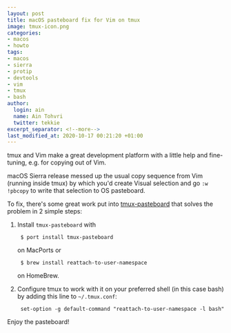 ```yaml
---
layout: post
title: macOS pasteboard fix for Vim on tmux
image: tmux-icon.png
categories:
- macos
- howto
tags:
- macos
- sierra
- protip
- devtools
- vim
- tmux
- bash
author:
  login: ain
  name: Ain Tohvri
  twitter: tekkie
excerpt_separator: <!--more-->
last_modified_at: 2020-10-17 00:21:20 +01:00
---
```

tmux and Vim make a great development platform with a little help and fine-tuning, e.g. for copying out of Vim.<!--more-->

macOS Sierra release messed up the usual copy sequence from Vim (running inside tmux) by which you'd create Visual selection and go `:w !pbcopy` to write that selection to OS pasteboard.

To fix, there's some great work put into [tmux-pasteboard](https://github.com/ChrisJohnsen/tmux-MacOSX-pasteboard) that solves the problem in 2 simple steps:

1. Install `tmux-pasteboard` with

        $ port install tmux-pasteboard

    on MacPorts or

        $ brew install reattach-to-user-namespace

     on HomeBrew.

2. Configure tmux to work with it on your preferred shell (in this case bash) by adding this line to `~/.tmux.conf`:

        set-option -g default-command "reattach-to-user-namespace -l bash"

Enjoy the pasteboard!

